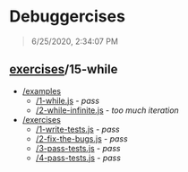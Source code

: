 # Debuggercises 

> 6/25/2020, 2:34:07 PM 

## [exercises](../README.md)/15-while 

- [/examples](./examples/README.md)
  - [/1-while.js](./examples/README.md#1-whilejs) - _pass_ 
  - [/2-while-infinite.js](./examples/README.md#2-while-infinitejs) - _too much iteration_ 
- [/exercises](./exercises/README.md)
  - [/1-write-tests.js](./exercises/README.md#1-write-testsjs) - _pass_ 
  - [/2-fix-the-bugs.js](./exercises/README.md#2-fix-the-bugsjs) - _pass_ 
  - [/3-pass-tests.js](./exercises/README.md#3-pass-testsjs) - _pass_ 
  - [/4-pass-tests.js](./exercises/README.md#4-pass-testsjs) - _pass_ 
